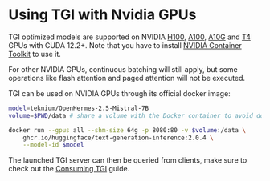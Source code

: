# Using TGI with Nvidia GPUs

TGI optimized models are supported on NVIDIA [H100](https://www.nvidia.com/en-us/data-center/h100/), [A100](https://www.nvidia.com/en-us/data-center/a100/), [A10G](https://www.nvidia.com/en-us/data-center/products/a10-gpu/) and [T4](https://www.nvidia.com/en-us/data-center/tesla-t4/) GPUs with CUDA 12.2+. Note that you have to install [NVIDIA Container Toolkit](https://docs.nvidia.com/datacenter/cloud-native/container-toolkit/install-guide.html) to use it.

For other NVIDIA GPUs, continuous batching will still apply, but some operations like flash attention and paged attention will not be executed.

TGI can be used on NVIDIA GPUs through its official docker image:

```bash
model=teknium/OpenHermes-2.5-Mistral-7B
volume=$PWD/data # share a volume with the Docker container to avoid downloading weights every run

docker run --gpus all --shm-size 64g -p 8080:80 -v $volume:/data \
    ghcr.io/huggingface/text-generation-inference:2.0.4 \
    --model-id $model
```

The launched TGI server can then be queried from clients, make sure to check out the [Consuming TGI](./basic_tutorials/consuming_tgi) guide.
